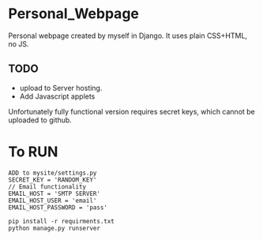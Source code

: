 # Personal_Webpage

Personal webpage created by myself in Django.
It uses plain CSS+HTML, no JS.
## TODO

* upload to Server hosting.
* Add Javascript applets


Unfortunately fully functional version requires secret keys, which cannot be uploaded to github.
# To RUN



```
ADD to mysite/settings.py
SECRET_KEY = 'RANDOM_KEY'
// Email functionality
EMAIL_HOST = 'SMTP SERVER'
EMAIL_HOST_USER = 'email'
EMAIL_HOST_PASSWORD = 'pass'
```
```
pip install -r requirments.txt
python manage.py runserver
```
